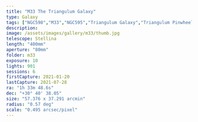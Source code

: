 ```yaml
---
title: "M33 The Triangulum Galaxy"
type: Galaxy
tags: ["NGC598","M33","NGC595","Triangulum Galaxy","Triangulum Pinwheel","NGC 604"]
description:
image: /assets/images/gallery/m33/thumb.jpg
telescope: Stellina
length: "400mm"
aperture: "80mm"
folder: m33
exposure: 10
lights: 901
sessions: 6
firstCapture: 2021-01-20
lastCapture: 2021-07-28
ra: "1h 33m 48.6s"
dec: "+30° 40' 38.05"
size: "57.376 x 37.291 arcmin"
radius: "0.57 deg"
scale: "0.495 arcsec/pixel"
---
```

